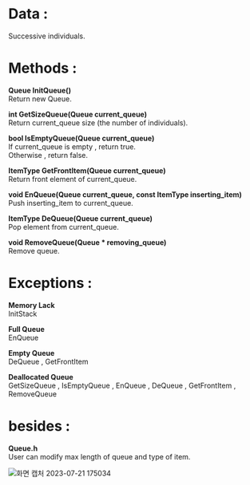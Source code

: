 # Data :   
   
Successive individuals.

   

# Methods :   

**Queue InitQueue()**   
Return new Queue.     

**int GetSizeQueue(Queue current_queue)**   
Return current_queue size (the number of individuals). 

**bool IsEmptyQueue(Queue current_queue)**   
If current_queue is empty , return true.     
Otherwise , return false.     

**ItemType GetFrontItem(Queue current_queue)**         
Return front element of current_queue.     

**void EnQueue(Queue current_queue, const ItemType inserting_item)**         
Push inserting_item to current_queue.       

**ItemType DeQueue(Queue current_queue)**     
Pop element from current_queue.     

**void RemoveQueue(Queue * removing_queue)**  
Remove queue.     

# Exceptions :

**Memory Lack**   
InitStack     

**Full Queue**   
EnQueue     

**Empty Queue**   
DeQueue , GetFrontItem      

**Deallocated Queue**   
GetSizeQueue , IsEmptyQueue , EnQueue , DeQueue , GetFrontItem , RemoveQueue      

# besides : 

**Queue.h**   
User can modify max length of queue and type of item.     

![화면 캡처 2023-07-21 175034](https://github.com/woo-in/DATA-STRUCTURES-Principles-and-Applications/assets/69314509/eb98d67d-18e0-4f6c-83f6-eddfc9fabbe8)

